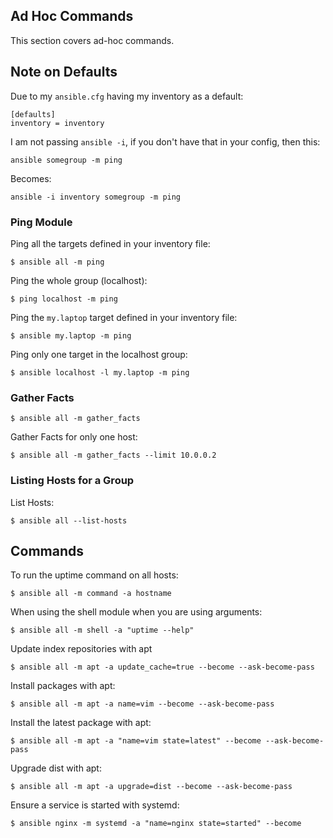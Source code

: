 
## Ad Hoc Commands

This section covers ad-hoc commands.

## Note on Defaults

Due to my `ansible.cfg` having my inventory as a default:

```
[defaults]
inventory = inventory
```

I am not passing `ansible -i`, if you don't have that in your config, then this:

```
ansible somegroup -m ping
```

Becomes:

```
ansible -i inventory somegroup -m ping
```

### Ping Module

Ping all the targets defined in your inventory file:

```
$ ansible all -m ping
```

Ping the whole group (localhost):

```
$ ping localhost -m ping
```

Ping the `my.laptop` target defined in your inventory file:

```
$ ansible my.laptop -m ping
```

Ping only one target in the localhost group:

```
$ ansible localhost -l my.laptop -m ping
```

### Gather Facts

```
$ ansible all -m gather_facts
```

Gather Facts for only one host:

```
$ ansible all -m gather_facts --limit 10.0.0.2
```

### Listing Hosts for a Group

List Hosts:

```
$ ansible all --list-hosts
```

## Commands

To run the uptime command on all hosts:

```
$ ansible all -m command -a hostname
```

When using the shell module when you are using arguments:

```
$ ansible all -m shell -a "uptime --help"
```

Update index repositories with apt

```
$ ansible all -m apt -a update_cache=true --become --ask-become-pass
```

Install packages with apt:

```
$ ansible all -m apt -a name=vim --become --ask-become-pass
```

Install the latest package with apt:

```
$ ansible all -m apt -a "name=vim state=latest" --become --ask-become-pass
```

Upgrade dist with apt:

```
$ ansible all -m apt -a upgrade=dist --become --ask-become-pass
```

Ensure a service is started with systemd:

```
$ ansible nginx -m systemd -a "name=nginx state=started" --become
```
